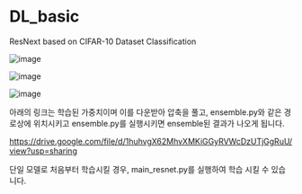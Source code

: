 # DL_basic
ResNext based on CIFAR-10 Dataset Classification

![image](https://user-images.githubusercontent.com/84330101/145714320-7e0eb2a6-45e6-4f2c-88f9-b1cee5910eb2.png)

![image](https://user-images.githubusercontent.com/84330101/145714301-0b6aae2a-1189-4d43-b526-e82e57811442.png)

![image](https://user-images.githubusercontent.com/84330101/145714527-04608d90-4a8b-4e4a-a04d-7c247f740fae.png)

아래의 링크는 학습된 가중치이며 이를 다운받아 압축을 풀고, ensemble.py와 같은 경로상에 위치시키고 ensemble.py를 실행시키면
ensemble된 결과가 나오게 됩니다.

https://drive.google.com/file/d/1huhvgX62MhvXMKiGGyRVWcDzUTjGgRuU/view?usp=sharing


단일 모델로 처음부터 학습시킬 경우, main_resnet.py를 실행하여 학습 시킬 수 있습니다.
